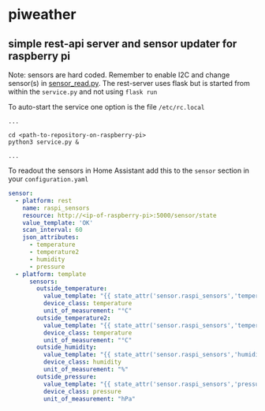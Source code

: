 # piweather 
## simple rest-api server and sensor updater for raspberry pi

Note: sensors are hard coded. Remember to enable I2C and change sensor(s) in [sensor_read.py](sensor_read.py).
The rest-server uses flask but is started from within the `service.py` and not using `flask run`


To auto-start the service one option is the file `/etc/rc.local` 

```shell
...

cd <path-to-repository-on-raspberry-pi>
python3 service.py &

...

```

To readout the sensors in Home Assistant add this to the `sensor` section in your `configuration.yaml`
```yaml
sensor:
  - platform: rest
    name: raspi_sensors
    resource: http://<ip-of-raspberry-pi>:5000/sensor/state
    value_template: 'OK'
    scan_interval: 60
    json_attributes:
      - temperature
      - temperature2
      - humidity
      - pressure
  - platform: template
      sensors:
        outside_temperature:
          value_template: "{{ state_attr('sensor.raspi_sensors','temperature') | round(2) }}"
          device_class: temperature
          unit_of_measurement: "°C"
        outside_temperature2:
          value_template: "{{ state_attr('sensor.raspi_sensors','temperature2') | round(2) }}"
          device_class: temperature
          unit_of_measurement: "°C"
        outside_humidity:
          value_template: "{{ state_attr('sensor.raspi_sensors','humidity') | round(2) }}"
          device_class: humidity
          unit_of_measurement: "%"
        outside_pressure:
          value_template: "{{ state_attr('sensor.raspi_sensors','pressure') | round(2) }}"
          device_class: pressure
          unit_of_measurement: "hPa"
```
